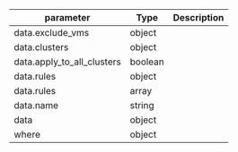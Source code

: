 | parameter | Type | Description |
| ----------- | ----------- |----------- |
| data.exclude_vms  |  object  |    |
| data.clusters  |  object  |    |
| data.apply_to_all_clusters  |  boolean  |    |
| data.rules  |  object  |    |
| data.rules  |  array  |    |
| data.name  |  string  |    |
| data  |  object  |    |
| where  |  object  |    |